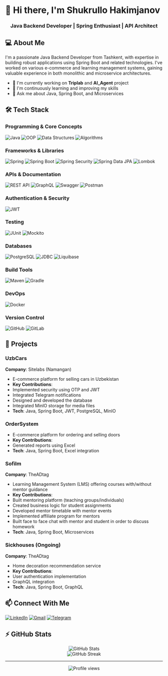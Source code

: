 # 👋 Hi there, I'm Shukrullo Hakimjanov

<div align="center">
  <h3>Java Backend Developer | Spring Enthusiast | API Architect</h3>
</div>

## 💻 About Me

I'm a passionate Java Backend Developer from Tashkent, with expertise in building robust applications using Spring Boot and related technologies. I've worked on various e-commerce and learning management systems, gaining valuable experience in both monolithic and microservice architectures.

- 🔭 I'm currently working on **Triplab** and **AI_Agent**  project
- 🌱 I'm continuously learning and improving my skills
- 💬 Ask me about Java, Spring Boot, and Microservices

## 🛠️ Tech Stack

### Programming & Core Concepts
![Java](https://img.shields.io/badge/java-%23ED8B00.svg?style=for-the-badge&logo=openjdk&logoColor=white)
![OOP](https://img.shields.io/badge/OOP-007396?style=for-the-badge&logo=java&logoColor=white)
![Data Structures](https://img.shields.io/badge/Data_Structures-0056D2?style=for-the-badge&logo=java&logoColor=white)
![Algorithms](https://img.shields.io/badge/Algorithms-DD0031?style=for-the-badge&logo=java&logoColor=white)

### Frameworks & Libraries
![Spring](https://img.shields.io/badge/spring-%236DB33F.svg?style=for-the-badge&logo=spring&logoColor=white)
![Spring Boot](https://img.shields.io/badge/spring_boot-%236DB33F.svg?style=for-the-badge&logo=springboot&logoColor=white)
![Spring Security](https://img.shields.io/badge/Spring_Security-6DB33F?style=for-the-badge&logo=spring-security&logoColor=white)
![Spring Data JPA](https://img.shields.io/badge/Spring_Data_JPA-6DB33F?style=for-the-badge&logo=spring&logoColor=white)
![Lombok](https://img.shields.io/badge/Lombok-BC4521?style=for-the-badge&logo=lombok&logoColor=white)

### APIs & Documentation
![REST API](https://img.shields.io/badge/REST_API-02569B?style=for-the-badge&logo=rest&logoColor=white)
![GraphQL](https://img.shields.io/badge/-GraphQL-E10098?style=for-the-badge&logo=graphql&logoColor=white)
![Swagger](https://img.shields.io/badge/-Swagger-%23Clojure?style=for-the-badge&logo=swagger&logoColor=white)
![Postman](https://img.shields.io/badge/Postman-FF6C37?style=for-the-badge&logo=postman&logoColor=white)

### Authentication & Security
![JWT](https://img.shields.io/badge/JWT-black?style=for-the-badge&logo=JSON%20web%20tokens)

### Testing
![JUnit](https://img.shields.io/badge/JUnit5-25A162?style=for-the-badge&logo=junit5&logoColor=white)
![Mockito](https://img.shields.io/badge/Mockito-78A641?style=for-the-badge&logo=mockito&logoColor=white)

### Databases
![PostgreSQL](https://img.shields.io/badge/postgresql-%23316192.svg?style=for-the-badge&logo=postgresql&logoColor=white)
![JDBC](https://img.shields.io/badge/JDBC-007396?style=for-the-badge&logo=java&logoColor=white)
![Liquibase](https://img.shields.io/badge/Liquibase-2962FF?style=for-the-badge&logo=liquibase&logoColor=white)

### Build Tools
![Maven](https://img.shields.io/badge/Maven-C71A36?style=for-the-badge&logo=Apache%20Maven&logoColor=white)
![Gradle](https://img.shields.io/badge/Gradle-02303A.svg?style=for-the-badge&logo=Gradle&logoColor=white)

### DevOps
![Docker](https://img.shields.io/badge/docker-%230db7ed.svg?style=for-the-badge&logo=docker&logoColor=white)

### Version Control
![GitHub](https://img.shields.io/badge/github-%23121011.svg?style=for-the-badge&logo=github&logoColor=white)
![GitLab](https://img.shields.io/badge/gitlab-%23181717.svg?style=for-the-badge&logo=gitlab&logoColor=white)

## 🚀 Projects

### UzbCars
**Company**: Sitelabs (Namangan)
- E-commerce platform for selling cars in Uzbekistan
- **Key Contributions**:
- Implemented security using OTP and JWT
- Integrated Telegram notifications
- Designed and developed the database
- Integrated MinIO storage for media files
- **Tech**: Java, Spring Boot, JWT, PostgreSQL, MinIO

### OrderSystem
- E-commerce platform for ordering and selling doors
- **Key Contributions**:
- Generated reports using Excel
- **Tech**: Java, Spring Boot, Excel integration

### Sofilm
**Company**: TheADtag
- Learning Management System (LMS) offering courses with/without mentor guidance
- **Key Contributions**:
- Built mentoring platform (teaching groups/individuals)
- Created business logic for student assignments
- Developed mentor timetable with mentor events
- Implemented affiliate program for mentors
- Built face to face chat with mentor and student in order to discuss homework
- **Tech**: Java, Spring Boot, Microservices

### Sickhouses (Ongoing)
**Company**: TheADtag
- Home decoration recommendation service
- **Key Contributions**:
- User authentication implementation
- GraphQL integration
- **Tech**: Java, Spring Boot, GraphQL

## 📫 Connect With Me

[![LinkedIn](https://img.shields.io/badge/LinkedIn-0077B5?style=for-the-badge&logo=linkedin&logoColor=white)](https://www.linkedin.com/in/shukrullo-hakimjanov-2a1b93303/)
[![Gmail](https://img.shields.io/badge/Gmail-D14836?style=for-the-badge&logo=gmail&logoColor=white)](mailto:hakimjanovshukrullo0@gmail.com)
[![Telegram](https://img.shields.io/badge/Telegram-2CA5E0?style=for-the-badge&logo=telegram&logoColor=white)](https://t.me/@shukrulloHakimjanov)

## ⚡ GitHub Stats

<div align="center">
  <img src="https://github-readme-stats.vercel.app/api?username=shukrulloHakimjanov&show_icons=true&theme=radical" alt="GitHub Stats" />
</div>

<div align="center">
  <img src="https://github-readme-streak-stats.herokuapp.com/?user=shukrulloHakimjanov&theme=radical" alt="GitHub Streak" />
</div>

---

<div align="center">
  <img src="https://komarev.com/ghpvc/?username=shukrulloHakimjanov&style=flat-square&color=blue" alt="Profile views" />
</div>
